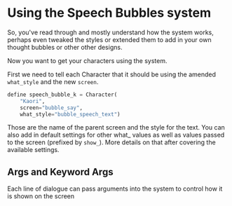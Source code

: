 # Using the Speech Bubbles system

So, you've read through and mostly understand how the system works, perhaps even tweaked the styles or extended them to add in your own thought bubbles or other other designs.

Now you want to get your characters using the system.

First we need to tell each Character that it should be using the amended `what_style` and the new `screen`.
```py
define speech_bubble_k = Character(
    "Kaori", 
    screen="bubble_say",
    what_style="bubble_speech_text")
```
Those are the name of the parent screen and the style for the text. You can also add in default settings for other what_ values as well as values passed to the screen (prefixed by `show_`). More details on that after covering the available settings.

## Args and Keyword Args

Each line of dialogue can pass arguments into the system to control how it is shown on the screen 
